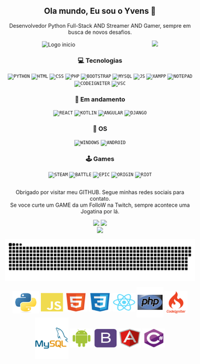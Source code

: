 <div align=center>
 <h2>Ola mundo, Eu sou o Yvens 👋</h2>
</div>

<p align=center>
 Desenvolvedor Python Full-Stack AND Streamer AND Gamer, sempre em busca de novos desafios.
</p>

<div align=center>
 <img src="http://clubedosgeeks.com.br/wp-content/uploads/2016/01/dormrm.gif" min-width="380px" max-width="380px" width="380px" alt="Logo inicio" style="margin-right: 200px"> 
 <img width="390px" src="https://github-readme-stats.vercel.app/api/top-langs/?username=YvensSquinca&layout=compact&langs_count=7&theme=tokyonight"/> 
</div> 

<div align=center>
 <h3>💻 Tecnologias</h3> 
  <code><img height="30" src="https://img.shields.io/badge/Python-3776AB?style=for-the-badge&logo=python&logoColor=white" alt="PYTHON"/></code>
  <code><img height="30" src="https://img.shields.io/badge/HTML5-E34F26?style=for-the-badge&logo=html5&logoColor=white" alt="HTML"/></code>
  <code><img height="30" src="https://img.shields.io/badge/CSS3-1572B6?style=for-the-badge&logo=css3&logoColor=white" alt="CSS"/></code>
  <code><img height="30" src="https://img.shields.io/badge/PHP-777BB4?style=for-the-badge&logo=php&logoColor=white" alt="PHP"/></code>
  <code><img height="30" src="https://img.shields.io/badge/Bootstrap-563D7C?style=for-the-badge&logo=bootstrap&logoColor=white" alt="BOOTSTRAP"/></code>
  <code><img height="30" src="https://img.shields.io/badge/MySQL-00000F?style=for-the-badge&logo=mysql&logoColor=white" alt="MYSQL"/></code>
  <code><img height="30" src="https://img.shields.io/badge/JavaScript-F7DF1E?style=for-the-badge&logo=javascript&logoColor=black" alt="JS"/></code>
  <code><img height="30" src="https://img.shields.io/badge/Xampp-F37623?style=for-the-badge&logo=xampp&logoColor=white" alt="XAMPP"/></code>
  <code><img height="30" src="https://img.shields.io/badge/Notepad++-90E59A.svg?style=for-the-badge&logo=notepad%2B%2B&logoColor=black" alt="NOTEPAD"/></code>
  <code><img height="30" src="https://img.shields.io/badge/Codeigniter-EF4223?style=for-the-badge&logo=codeigniter&logoColor=white" alt="CODEIGNITER"/></code>
  <code><img height="30" src="https://img.shields.io/badge/Visual_Studio_Code-0078D4?style=for-the-badge&logo=visual%20studio%20code&logoColor=white" alt="VSC"/></code>

 <h3>📑 Em andamento</h3>
  <code><img height="30" src="https://img.shields.io/badge/React-20232A?style=for-the-badge&logo=react&logoColor=61DAFB" alt="REACT"/></code>
  <code><img height="30" src="https://img.shields.io/badge/Kotlin-0095D5?&style=for-the-badge&logo=kotlin&logoColor=white" alt="KOTLIN"/></code>
  <code><img height="30" src="https://img.shields.io/badge/Angular-DD0031?style=for-the-badge&logo=angular&logoColor=white" alt="ANGULAR"/></code>
  <code><img height="30" src="https://img.shields.io/badge/Django-092E20?style=for-the-badge&logo=django&logoColor=green" alt="DJANGO"/></code>

 <h3>💾 OS</h3>
  <code><img height="30" src="https://img.shields.io/badge/Windows-0078D6?style=for-the-badge&logo=windows&logoColor=white" alt="WINDOWS"/></code>
  <code><img height="30" src="https://img.shields.io/badge/Android-3DDC84?style=for-the-badge&logo=android&logoColor=white" alt="ANDROID"/></code>
 
 <h3>🕹 Games</h3>
  <code><img height="30" src="https://img.shields.io/badge/Steam-000000?style=for-the-badge&logo=steam&logoColor=white" alt="STEAM"/></code>
  <code><img height="30" src="https://img.shields.io/badge/Battle.net-148EFF?style=for-the-badge&logo=Battle.net&logoColor=white" alt="BATTLE"/></code>
  <code><img height="30" src="https://img.shields.io/badge/Epic%20Games-313131?style=for-the-badge&logo=Epic%20Games&logoColor=white" alt="EPIC"/></code>
  <code><img height="30" src="https://img.shields.io/badge/Origin-148EFF?style=for-the-badge&logo=origin&logoColor=white" alt="ORIGIN"/></code>
  <code><img height="30" src="https://img.shields.io/badge/Riot_Games-D32936?style=for-the-badge&logo=riot-games&logoColor=white" alt="RIOT"/></code>
 
##
 
<p> 
 Obrigado por visitar meu GITHUB. Segue minhas redes sociais para contato.<br>
 Se voce curte um GAME da um FolloW na Twitch, sempre acontece uma Jogatina por lá.
</p> 

<a href="https://www.instagram.com/yvenssquinca" target="_blank"><img src="https://img.shields.io/badge/-Instagram-%23E4405F?style=for-the-badge&logo=instagram&logoColor=white" target="_blank"></a>
<a href="https://www.linkedin.com/in/yvens-squinca-43b4b7183/" target="_blank"><img src="https://img.shields.io/badge/-LinkedIn-%230077B5?style=for-the-badge&logo=linkedin&logoColor=white" target="_blank"></a><br>
<a href="https://www.twitch.tv/YvensSquinca" target="_blank"><img height="50" src="https://img.shields.io/badge/Twitch-9146FF?style=for-the-badge&logo=twitch&logoColor=white" target="_blank"></a>

 ![Snake animation](https://github.com/YvensSquinca/YvensSquinca/blob/output/github-contribution-grid-snake.svg)
 
</div>

<div align="center">
 <img align="center" alt="Python" height="60" width="70" src="https://raw.githubusercontent.com/devicons/devicon/master/icons/python/python-original.svg">
 <img align="center" alt="Js" height="50" width="60" src="https://raw.githubusercontent.com/devicons/devicon/master/icons/javascript/javascript-plain.svg">
 <img align="center" alt="HTML" height="50" width="60" src="https://raw.githubusercontent.com/devicons/devicon/master/icons/html5/html5-original.svg">
 <img align="center" alt="CSS" height="50" width="60" src="https://raw.githubusercontent.com/devicons/devicon/master/icons/css3/css3-original.svg">
 <img align="center" alt="React" height="50" width="60" src="https://raw.githubusercontent.com/devicons/devicon/master/icons/react/react-original.svg">
 <img align="center" alt="PHP" height="80" width="70" src="https://raw.githubusercontent.com/devicons/devicon/9f4f5cdb393299a81125eb5127929ea7bfe42889/icons/php/php-original.svg">
 <img align="center" alt="CODEIGNITER" height="60" width="60" src="https://raw.githubusercontent.com/devicons/devicon/9f4f5cdb393299a81125eb5127929ea7bfe42889/icons/codeigniter/codeigniter-plain-wordmark.svg"> 
 <img align="center" alt="MYSQL" height="110" width="90" src="https://raw.githubusercontent.com/devicons/devicon/9f4f5cdb393299a81125eb5127929ea7bfe42889/icons/mysql/mysql-original-wordmark.svg" > 
 <img align="center" alt="ANDROID" height="50" width="60" src="https://raw.githubusercontent.com/devicons/devicon/9f4f5cdb393299a81125eb5127929ea7bfe42889/icons/android/android-plain.svg"> 
 <img align="center" alt="BOOTSTRAP" height="50" width="60" src="https://raw.githubusercontent.com/devicons/devicon/9f4f5cdb393299a81125eb5127929ea7bfe42889/icons/bootstrap/bootstrap-plain.svg"> 
 <img align="center" alt="ANGULAR" height="50" width="60" src="https://raw.githubusercontent.com/devicons/devicon/9f4f5cdb393299a81125eb5127929ea7bfe42889/icons/angularjs/angularjs-original.svg">  
 <img align="center" alt="CSHARP" height="50" width="60" src="https://raw.githubusercontent.com/devicons/devicon/9f4f5cdb393299a81125eb5127929ea7bfe42889/icons/csharp/csharp-original.svg"> 
 
</div>
